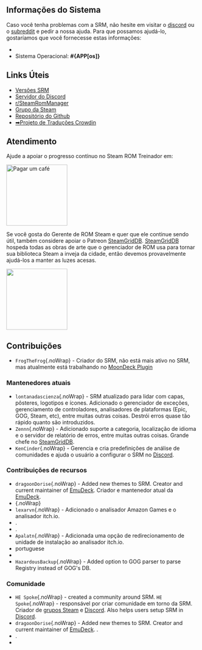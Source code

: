 ## Informações do Sistema

Caso você tenha problemas com a SRM, não hesite em visitar o [discord](https://discord.gg/bnSVJrz) ou o [subreddit](https://www.reddit.com/r/SteamRomManager/) e pedir a nossa ajuda. Para que possamos ajudá-lo, gostaríamos que você fornecesse estas informações:

*
* Sistema Operacional: **#{APP[os]}**

## Links Úteis

* [Versões SRM](https://github.com/SteamGridDB/steam-rom-manager/releases)
* [Servidor do Discord](https://discord.gg/bnSVJrz)
* [r/SteamRomManager](https://www.reddit.com/r/SteamRomManager/)
* [Grupo da Steam](https://steamcommunity.com/groups/steamrommanager)
* [Repositório do Github](https://github.com/SteamGridDB/steam-rom-manager)
* [➡Projeto de Traduções Crowdin](https://crowdin.com/project/steam-rom-manager)

## Atendimento

Ajude a apoiar o progresso contínuo no Steam ROM Treinador em:

<a href="https://www.buymeacoffee.com/cbartondock">
  <img src="https://raw.githubusercontent.com/SteamGridDB/steam-rom-manager/master/src/assets/images/buy-me-a-coffee.png" alt="Pagar um café" width="160">
</a>

Se você gosta do Gerente de ROM Steam e quer que ele continue sendo útil, também considere apoiar o Patreon [SteamGridDB](https://www.steamgriddb.com/). [SteamGridDB](https://www.steamgriddb.com/) hospeda todas as obras de arte que o gerenciador de ROM usa para tornar sua biblioteca Steam a inveja da cidade, então devemos provavelmente ajudá-los a manter as luzes acesas.

<a href="https://www.patreon.com/steamgriddb">
    <img src="https://c5.patreon.com/external/logo/become_a_patron_button@2x.png" width="160">
</a>

## Contribuições
* `FrogTheFrog`{.noWrap} - Criador do SRM, não está mais ativo no SRM, mas atualmente está trabalhando no [MoonDeck Plugin](https://github.com/FrogTheFrog/moondeck)

### Mantenedores atuais
* `lontanadascienza`{.noWrap} - SRM atualizado para lidar com capas, pôsteres, logotipos e ícones. Adicionado o gerenciador de exceções, gerenciamento de controladores, analisadores de plataformas (Epic, GOG, Steam, etc), entre muitas outras coisas. Destrói erros quase tão rápido quanto são introduzidos.
* `Zennn`{.noWrap} - Adicionado suporte a categoria, localização de idioma e o servidor de relatório de erros, entre muitas outras coisas. Grande chefe no [SteamGridDB](https://www.steamgriddb.com/).
* `KenCinder`{.noWrap} - Gerencia e cria predefinições de análise de comunidades e ajuda o usuário a configurar o SRM no [Discord](https://discord.gg/bnSVJrz).

### Contribuições de recursos
* `dragoonDorise`{.noWrap} - Added new themes to SRM. Creator and current maintainer of [EmuDeck](https://www.emudeck.com/). Criador e mantenedor atual da [EmuDeck](https://www.emudeck.com/).
* {.noWrap}
* `lexarvn`{.noWrap} - Adicionado o analisador Amazon Games e o analisador itch.io.
* .
* .
* `Apalatn`{.noWrap} - Adicionada uma opção de redirecionamento de unidade de instalação ao analisador itch.io.
* portuguese
*
* `HazardousBackup`{.noWrap} - Added option to GOG parser to parse Registry instead of GOG's DB.

### Comunidade
* `HE Spoke`{.noWrap} - created a community around SRM. `HE Spoke`{.noWrap} - responsável por criar comunidade em torno da SRM. Criador de [grupos Steam](https://steamcommunity.com/groups/steamrommanager) e [Discord](https://discord.gg/bnSVJrz).  Also helps users setup SRM in [Discord](https://discord.gg/bnSVJrz).
* `dragoonDorise`{.noWrap} - Added new themes to SRM. Creator and current maintainer of [EmuDeck](https://www.emudeck.com/). .
* .
*
